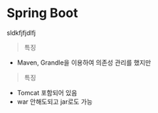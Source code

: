 # Spring Boot

sldkfjfjdlfj

> 특징

- Maven, Grandle을 이용하여 의존성 관리를 했지만 



> 특징

- Tomcat 포함되어 있음
- war 안해도되고 jar로도 가능